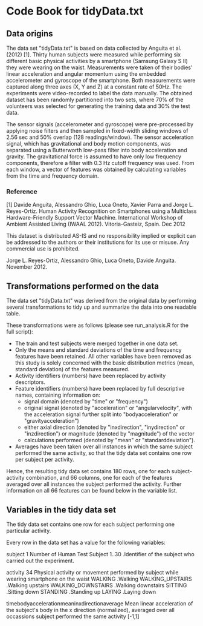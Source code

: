 # Code Book for tidyData.txt

## Data origins
The data set "tidyData.txt" is based on data collected by Anguita et al. (2012) [1]. Thirty human subjects were measured while performing six different basic physical activities by a smartphone (Samsung Galaxy S II) they were wearing on the waist. Measurements were taken of their bodies' linear acceleration and angular momentum using the embedded accelerometer and gyroscope of the smartphone. Both measurements were captured along three axes (X, Y and Z) at a constant rate of 50Hz. The experiments were video-recorded to label the data manually. The obtained dataset has been randomly partitioned into two sets, where 70% of the volunteers was selected for generating the training data and 30% the test data.

The sensor signals (accelerometer and gyroscope) were pre-processed by applying noise filters and then sampled in fixed-width sliding windows of 2.56 sec and 50% overlap (128 readings/window). The sensor acceleration signal, which has gravitational and body motion components, was separated using a Butterworth low-pass filter into body acceleration and gravity. The gravitational force is assumed to have only low frequency components, therefore a filter with 0.3 Hz cutoff frequency was used. From each window, a vector of features was obtained by calculating variables from the time and frequency domain.

### Reference
[1] Davide Anguita, Alessandro Ghio, Luca Oneto, Xavier Parra and Jorge L. Reyes-Ortiz. Human Activity Recognition on Smartphones using a Multiclass Hardware-Friendly Support Vector Machine. International Workshop of Ambient Assisted Living (IWAAL 2012). Vitoria-Gasteiz, Spain. Dec 2012

This dataset is distributed AS-IS and no responsibility implied or explicit can be addressed to the authors or their institutions for its use or misuse. Any commercial use is prohibited.

Jorge L. Reyes-Ortiz, Alessandro Ghio, Luca Oneto, Davide Anguita. November 2012.


## Transformations performed on the data

The data set "tidyData.txt" was derived from the original data by performing several transformations to tidy up and summarize the data into one readable table. 

These transformations were as follows (please see run_analysis.R for the full script):
* The train and test subjects were merged together in one data set.
* Only the means and standard deviations of the time and frequency features have been retained. All other variables have been removed as this study is solely concerned with the basic distribution metrics (mean, standard deviation) of the features measured.
* Activity identifiers (numbers) have been replaced by activity descriptors.
* Feature identifiers (numbers) have been replaced by full descriptive names, containing information on:
  * signal domain (denoted by "time" or "frequency")
  * original signal (denoted by "acceleration" or "angularvelocity", with the acceleration signal further split into "bodyacceleration" or "gravityacceleration")
  * either axial direction (denoted by "inxdirection", "inydirection" or "inzdirection") or magnitude (denoted by "magnitude") of the vector
  * calculations performed (denoted by "mean" or "standarddeviation").
* Averages have been taken over all instances in which the same subject performed the same activity, so that the tidy data set contains one row per subject per activity.

Hence, the resulting tidy data set contains 180 rows, one for each subject-activity combination, and 66 columns, one for each of the features averaged over all instances the subject performed the activity. Further information on all 66 features can be found below in the variable list.

## Variables in the tidy data set

The tidy data set contains one row for each subject performing one particular activity.

Every row in the data set has a value for the following variables:

subject 1
        Number of Human Test Subject
        1..30 .Identifier of the subject who carried out the experiment.
        
activity 34
        Physical activity or movement performed by subject while wearing smartphone on the waist
        WALKING .Walking
        WALKING_UPSTAIRS  .Walking upstairs
        WALKING_DOWNSTAIRS  .Walking downstairs
        SITTING .Sitting down
        STANDING  .Standing up
        LAYING  .Laying down
        
timebodyaccelerationmeaninxdirectionaverage 
        Mean linear acceleration of the subject's body in the x direction (normalized), averaged over all occassions subject performed the same activity
        [-1,1]
        

